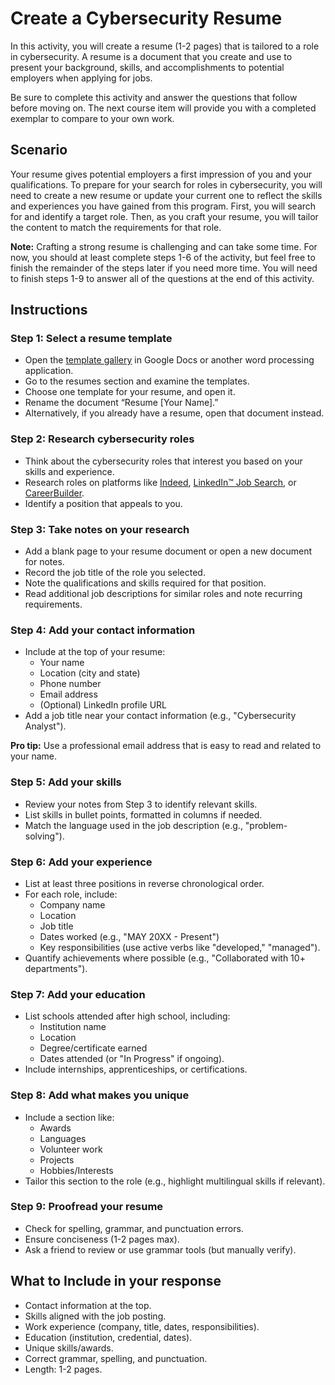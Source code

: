 # **Create a Cybersecurity Resume**

In this activity, you will create a resume (1-2 pages) that is tailored to a role in cybersecurity. A resume is a document that you create and use to present your background, skills, and accomplishments to potential employers when applying for jobs.

Be sure to complete this activity and answer the questions that follow before moving on. The next course item will provide you with a completed exemplar to compare to your own work.

## **Scenario**

Your resume gives potential employers a first impression of you and your qualifications. To prepare for your search for roles in cybersecurity, you will need to create a new resume or update your current one to reflect the skills and experiences you have gained from this program. First, you will search for and identify a target role. Then, as you craft your resume, you will tailor the content to match the requirements for that role.

**Note:** Crafting a strong resume is challenging and can take some time. For now, you should at least complete steps 1-6 of the activity, but feel free to finish the remainder of the steps later if you need more time. You will need to finish steps 1-9 to answer all of the questions at the end of this activity.

## **Instructions**

### Step 1: Select a resume template

- Open the [template gallery](https://docs.google.com/document/u/0/?ftv=1) in Google Docs or another word processing application.
- Go to the resumes section and examine the templates.
- Choose one template for your resume, and open it.
- Rename the document “Resume [Your Name].”
- Alternatively, if you already have a resume, open that document instead.

### Step 2: Research cybersecurity roles

- Think about the cybersecurity roles that interest you based on your skills and experience.
- Research roles on platforms like [Indeed](https://www.indeed.com/), [LinkedIn™ Job Search](https://www.linkedin.com/jobs/), or [CareerBuilder](https://www.careerbuilder.com/).
- Identify a position that appeals to you.

### Step 3: Take notes on your research

- Add a blank page to your resume document or open a new document for notes.
- Record the job title of the role you selected.
- Note the qualifications and skills required for that position.
- Read additional job descriptions for similar roles and note recurring requirements.

### Step 4: Add your contact information

- Include at the top of your resume:
  - Your name
  - Location (city and state)
  - Phone number
  - Email address
  - (Optional) LinkedIn profile URL
- Add a job title near your contact information (e.g., "Cybersecurity Analyst").

**Pro tip:** Use a professional email address that is easy to read and related to your name.

### Step 5: Add your skills

- Review your notes from Step 3 to identify relevant skills.
- List skills in bullet points, formatted in columns if needed.
- Match the language used in the job description (e.g., "problem-solving").

### Step 6: Add your experience

- List at least three positions in reverse chronological order.
- For each role, include:
  - Company name
  - Location
  - Job title
  - Dates worked (e.g., "MAY 20XX - Present")
  - Key responsibilities (use active verbs like "developed," "managed").
- Quantify achievements where possible (e.g., "Collaborated with 10+ departments").

### Step 7: Add your education

- List schools attended after high school, including:
  - Institution name
  - Location
  - Degree/certificate earned
  - Dates attended (or "In Progress" if ongoing).
- Include internships, apprenticeships, or certifications.

### Step 8: Add what makes you unique

- Include a section like:
  - Awards
  - Languages
  - Volunteer work
  - Projects
  - Hobbies/Interests
- Tailor this section to the role (e.g., highlight multilingual skills if relevant).

### Step 9: Proofread your resume

- Check for spelling, grammar, and punctuation errors.
- Ensure conciseness (1-2 pages max).
- Ask a friend to review or use grammar tools (but manually verify).

## **What to Include in your response**

- Contact information at the top.
- Skills aligned with the job posting.
- Work experience (company, title, dates, responsibilities).
- Education (institution, credential, dates).
- Unique skills/awards.
- Correct grammar, spelling, and punctuation.
- Length: 1-2 pages.
